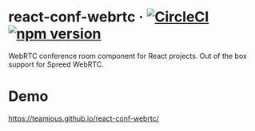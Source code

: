 # react-conf-webrtc &middot; [![CircleCI](https://circleci.com/gh/teamious/react-conf-webrtc/tree/master.svg?style=shield)](https://circleci.com/gh/teamious/react-conf-webrtc/tree/master) [![npm version](https://img.shields.io/npm/v/react-conf-webrtc.svg?style=shield)](https://www.npmjs.com/package/react-conf-webrtc)
WebRTC conference room component for React projects. Out of the box support for Spreed WebRTC.

# Demo
https://teamious.github.io/react-conf-webrtc/
